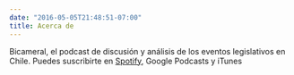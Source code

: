 ```yaml
---
date: "2016-05-05T21:48:51-07:00"
title: Acerca de
---
```


Bicameral, el podcast de discusión y análisis de los eventos legislativos en Chile. Puedes suscribirte en [Spotify](https://open.spotify.com/show/7eL0L2zmrZA9BoSv2zXdzD), Google Podcasts y iTunes